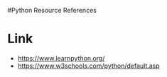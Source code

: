 #Python Resource References
# Link
- https://www.learnpython.org/
- https://www.w3schools.com/python/default.asp
